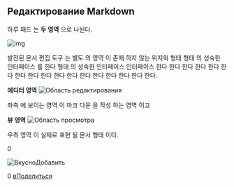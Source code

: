 ## Редактирование Markdown

하루 패드 는 **두 영역** 으로 나뉜다.

![img](http://pad.haroopress.com/docs/ko/editing-markdown/images/haroopad.png)

발전된 문서 편집 도구 는 별도 의 영역 이 존재 하지 않는 위지윅 형태 형태 의 성숙한 인터페이스 를 한다 형태 의 성숙한 인터페이스 인터페이스 한다 한다 한다 한다 한다 한다 한다 한다 한다 한다 한다 한다 한다 한다 한다 한다 한다.

**에디터 영역**
![Область редактирования](http://pad.haroopress.com/docs/ko/editing-markdown/images/edit_area.png)

좌측 에 보이는 영역 이 마크 다운 을 작성 하는 영역 이고

**뷰 영역**
![Область просмотра](http://pad.haroopress.com/docs/ko/editing-markdown/images/view_area.png)

우측 영역 이 실제로 표현 될 문서 형태 이다.

0

![Вкусно](http://www.delicious.com/static/img/delicious.small.gif)Добавить

0
[вПоделиться](javascript:void(0);)